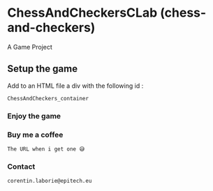 # ChessAndCheckersCLab (chess-and-checkers)

A Game Project

## Setup the game
Add to an HTML file a div with the following id : 
```
ChessAndCheckers_container
```

### Enjoy the game


### Buy me a coffee
```
The URL when i get one 😅
```

### Contact
```
corentin.laborie@epitech.eu
```